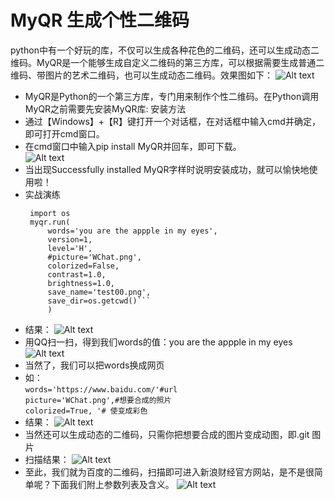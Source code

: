 # MyQR 生成个性二维码
python中有一个好玩的库，不仅可以生成各种花色的二维码，还可以生成动态二维码。MyQR是一个能够生成自定义二维码的第三方库，可以根据需要生成普通二维码、带图片的艺术二维码，也可以生成动态二维码。效果图如下：
![Alt text](https://github.com/gorgeousCa/Dayup/blob/master/QR%20code/test1.png) 
- MyQR是Python的一个第三方库，专门用来制作个性二维码。在Python调用MyQR之前需要先安装MyQR库:
  安装方法    
- 通过【Windows】+【R】键打开一个对话框，在对话框中输入cmd并确定，即可打开cmd窗口。  
- 在cmd窗口中输入pip install MyQR并回车，即可下载。  
![Alt text](https://github.com/gorgeousCa/Dayup/blob/master/QR%20code/2.png)      
- 当出现Successfully installed MyQR字样时说明安装成功，就可以愉快地使用啦！  
- 实战演练  
   ``` from MyQR import myqr
    import os
    myqr.run(
        words='you are the appple in my eyes',        
        version=1,                   
        level='H',                  
        #picture='WChat.png',         
        colorized=False,              
        contrast=1.0,               
        brightness=1.0,              
        save_name='test00.png',        
        save_dir=os.getcwd()```
        )
- 结果：
![Alt text](https://github.com/gorgeousCa/Dayup/blob/master/QR%20code/test00.png)    
- 用QQ扫一扫，得到我们words的值：you are the appple in my eyes
![Alt text](https://github.com/gorgeousCa/Dayup/blob/master/QR%20code/ap.png)  
- 当然了，我们可以把words换成网页
- 如：  
`words='https://www.baidu.com/'#url`  
`picture='WChat.png',#想要合成的照片`  
`colorized=True, '# 使变成彩色`  
- 结果：
![Alt text](https://github.com/gorgeousCa/Dayup/blob/master/QR%20code/test01.png)  
- 当然还可以生成动态的二维码，只需你把想要合成的图片变成动图，即.git 图片
- 扫描结果：
![Alt text](https://github.com/gorgeousCa/Dayup/blob/master/QR%20code/bd1.png)  
-  至此，我们就为百度的二维码，扫描即可进入新浪财经官方网站，是不是很简单呢？下面我们附上参数列表及含义。
![Alt text](https://github.com/gorgeousCa/Dayup/blob/master/QR%20code/tp.png)  




